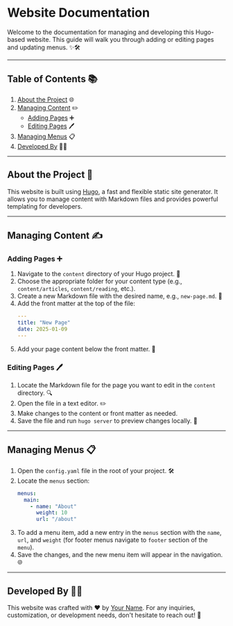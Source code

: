 # Website Documentation

Welcome to the documentation for managing and developing this Hugo-based website. This guide will walk you through adding or editing pages and updating menus. ✨🛠️

---

## Table of Contents 📚
1. [About the Project](#about-the-project) 🌐
2. [Managing Content](#managing-content) ✏️
    - [Adding Pages](#adding-pages) ➕
    - [Editing Pages](#editing-pages) 🖊️
3. [Managing Menus](#managing-menus) 📋
4. [Developed By](#developed-by) 👨‍💻

---

## About the Project 🌟

This website is built using [Hugo](https://gohugo.io/), a fast and flexible static site generator. It allows you to manage content with Markdown files and provides powerful templating for developers.

---

## Managing Content ✍️

### Adding Pages ➕
1. Navigate to the `content` directory of your Hugo project. 📂
2. Choose the appropriate folder for your content type (e.g., `content/articles`, `content/reading`, etc.).
3. Create a new Markdown file with the desired name, e.g., `new-page.md`. 📄
4. Add the front matter at the top of the file:
    ```yaml
    ---
    title: "New Page"
    date: 2025-01-09
    ---
    ```
5. Add your page content below the front matter. 📝

### Editing Pages 🖊️
1. Locate the Markdown file for the page you want to edit in the `content` directory. 🔍
2. Open the file in a text editor. ✏️
3. Make changes to the content or front matter as needed.
4. Save the file and run `hugo server` to preview changes locally. 🔄

---

## Managing Menus 📋

1. Open the `config.yaml` file in the root of your project. 🛠️
2. Locate the `menus` section:
    ```yaml
    menus:
      main: 
        - name: "About"
          weight: 10
          url: "/about"
    ```
3. To add a menu item, add a new entry in the `menus` section with the `name`, `url`, and `weight` (for footer menus navigate to `footer` section of the `menu`).
4. Save the changes, and the new menu item will appear in the navigation. 🌐

---

## Developed By 👨‍💻

This website was crafted with ❤️ by [Your Name](https://www.fiverr.com/yourprofile). For any inquiries, customization, or development needs, don't hesitate to reach out! 🌟
